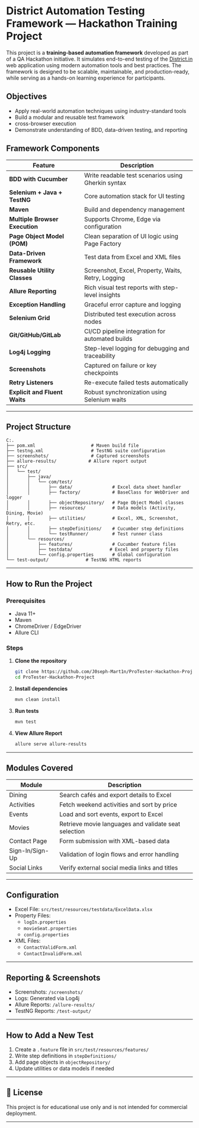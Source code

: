 
#  District Automation Testing Framework — Hackathon Training Project

This project is a **training-based automation framework** developed as part of a QA Hackathon initiative. 
It simulates end-to-end testing of the [District.in](https://www.district.in/) web application using modern automation tools and best practices. 
The framework is designed to be scalable, maintainable, and production-ready, while serving as a hands-on learning experience for participants.


##  Objectives

- Apply real-world automation techniques using industry-standard tools
- Build a modular and reusable test framework
- cross-browser execution
- Demonstrate understanding of BDD, data-driven testing, and reporting


##  Framework Components

| Feature                         | Description                                                                 |
|----------------------------------|-----------------------------------------------------------------------------|
| **BDD with Cucumber**            | Write readable test scenarios using Gherkin syntax                         |
| **Selenium + Java + TestNG**     | Core automation stack for UI testing                                       |
| **Maven**                        | Build and dependency management                                            |
| **Multiple Browser Execution**   | Supports Chrome, Edge via configuration                                    |
| **Page Object Model (POM)**      | Clean separation of UI logic using Page Factory                            |
| **Data-Driven Framework**        | Test data from Excel and XML files                                         |
| **Reusable Utility Classes**     | Screenshot, Excel, Property, Waits, Retry, Logging                         |
| **Allure Reporting**             | Rich visual test reports with step-level insights                          |
| **Exception Handling**           | Graceful error capture and logging                                         |
| **Selenium Grid**                | Distributed test execution across nodes                                    |
| **Git/GitHub/GitLab**            | CI/CD pipeline integration for automated builds                            |
| **Log4j Logging**                | Step-level logging for debugging and traceability                          |
| **Screenshots**                  | Captured on failure or key checkpoints                                     |
| **Retry Listeners**              | Re-execute failed tests automatically                                      |
| **Explicit and Fluent Waits**    | Robust synchronization using Selenium waits                                |

---

##  Project Structure

```
C:.
├── pom.xml                     # Maven build file
├── testng.xml                  # TestNG suite configuration
├── screenshots/                # Captured screenshots
├── allure-results/            # Allure report output
├── src/
│   └── test/
│       ├── java/
│       │   └── com/test/
│       │       ├── data/               # Excel data sheet handler
│       │       ├── factory/            # BaseClass for WebDriver and logger
│       │       ├── objectRepository/   # Page Object Model classes
│       │       ├── resources/          # Data models (Activity, Dining, Movie)
│       │       ├── utilities/          # Excel, XML, Screenshot, Retry, etc.
│       │       ├── stepDefinitions/    # Cucumber step definitions
│       │       └── testRunner/         # Test runner class
│       └── resources/
│           ├── features/               # Cucumber feature files
│           ├── testdata/              # Excel and property files
│           └── config.properties       # Global configuration
└── test-output/              # TestNG HTML reports
```

---

##  How to Run the Project

### Prerequisites

- Java 11+
- Maven
- ChromeDriver / EdgeDriver 
- Allure CLI

### Steps

1. **Clone the repository**
   ```bash
   git clone https://github.com/J0seph-Mart1n/ProTester-Hackathon-Project.git
   cd ProTester-Hackathon-Project
   ```

2. **Install dependencies**
   ```bash
   mvn clean install
   ```

3. **Run tests**
   ```bash
   mvn test
   ```

4. **View Allure Report**
   ```bash
   allure serve allure-results
   ```



---

##  Modules Covered

| Module         | Description                                                  |
|----------------|--------------------------------------------------------------|
| Dining         | Search cafés and export details to Excel                     |
| Activities     | Fetch weekend activities and sort by price                   |
| Events         | Load and sort events, export to Excel                        |
| Movies         | Retrieve movie languages and validate seat selection         |
| Contact Page   | Form submission with XML-based data                          |
| Sign-In/Sign-Up| Validation of login flows and error handling                 |
| Social Links   | Verify external social media links and titles                |

---

##  Configuration

- Excel File: `src/test/resources/testdata/ExcelData.xlsx`
- Property Files:  
  - `logIn.properties`  
  - `movieSeat.properties`  
  - `config.properties`
- XML Files:  
  - `ContactValidForm.xml`  
  - `ContactInvalidForm.xml`

---

##  Reporting & Screenshots

- Screenshots: `/screenshots/`
- Logs: Generated via Log4j
- Allure Reports: `/allure-results/`
- TestNG Reports: `/test-output/`

---

##  How to Add a New Test

1. Create a `.feature` file in `src/test/resources/features/`
2. Write step definitions in `stepDefinitions/`
3. Add page objects in `objectRepository/`
4. Update utilities or data models if needed

---

## 📄 License

This project is for educational use only and is not intended for commercial deployment.

---
